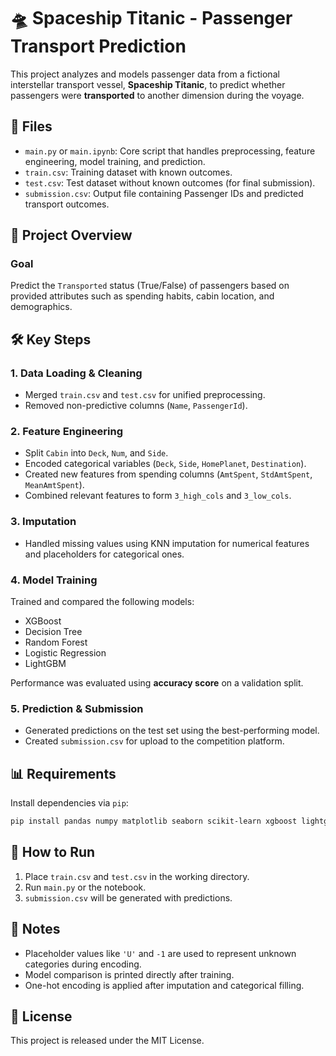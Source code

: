# 🛸 Spaceship Titanic - Passenger Transport Prediction

This project analyzes and models passenger data from a fictional interstellar transport vessel, **Spaceship Titanic**, to predict whether passengers were **transported** to another dimension during the voyage.

## 📁 Files

- `main.py` or `main.ipynb`: Core script that handles preprocessing, feature engineering, model training, and prediction.
- `train.csv`: Training dataset with known outcomes.
- `test.csv`: Test dataset without known outcomes (for final submission).
- `submission.csv`: Output file containing Passenger IDs and predicted transport outcomes.

## 🧠 Project Overview

### Goal

Predict the `Transported` status (True/False) of passengers based on provided attributes such as spending habits, cabin location, and demographics.

## 🛠️ Key Steps

### 1. **Data Loading & Cleaning**
- Merged `train.csv` and `test.csv` for unified preprocessing.
- Removed non-predictive columns (`Name`, `PassengerId`).

### 2. **Feature Engineering**
- Split `Cabin` into `Deck`, `Num`, and `Side`.
- Encoded categorical variables (`Deck`, `Side`, `HomePlanet`, `Destination`).
- Created new features from spending columns (`AmtSpent`, `StdAmtSpent`, `MeanAmtSpent`).
- Combined relevant features to form `3_high_cols` and `3_low_cols`.

### 3. **Imputation**
- Handled missing values using KNN imputation for numerical features and placeholders for categorical ones.

### 4. **Model Training**
Trained and compared the following models:
- XGBoost
- Decision Tree
- Random Forest
- Logistic Regression
- LightGBM

Performance was evaluated using **accuracy score** on a validation split.

### 5. **Prediction & Submission**
- Generated predictions on the test set using the best-performing model.
- Created `submission.csv` for upload to the competition platform.

## 📊 Requirements

Install dependencies via `pip`:

```bash
pip install pandas numpy matplotlib seaborn scikit-learn xgboost lightgbm
```

## 🚀 How to Run

1. Place `train.csv` and `test.csv` in the working directory.
2. Run `main.py` or the notebook.
3. `submission.csv` will be generated with predictions.

## 📌 Notes

- Placeholder values like `'U'` and `-1` are used to represent unknown categories during encoding.
- Model comparison is printed directly after training.
- One-hot encoding is applied after imputation and categorical filling.

## 🧾 License

This project is released under the MIT License.
